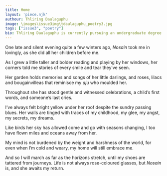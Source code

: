 ```yaml
---
title: Home
layout: 'piece.njk'
authour: Thliring Daulaguphu
image: \images\issue3img\tdaulaguphu_poetry3.jpg
tags: ["issue3", "poetry"]
bio: Thliring Daulaguphu is currently pursuing an undergraduate degree in English Literature from the University Of Delhi. She is a lover of the written word, music and languages. While she isn’t reading, she can be found fangirling over KPOP or bands of all genres. Her interests are boundless. She takes pride in her ethnicity and would love to publish a little something about her roots someday.
---
```

One late and silent evening
quite a few winters ago,
*Nosain* took me in lovingly,
as she did all her children before me.

As I grew a little taller and bolder
reading and playing by her windows,
her corners told me stories
of every smile and tear they’ve seen.

Her garden holds memories
and songs of her little darlings,
and roses, lilacs and bougainvilleas
that reminisce my *aju* who moulded her.

Throughout she has stood gentle
and witnessed celebrations,
a child’s first words,
and someone’s last cries.

I’ve always felt bright yellow under her roof
despite the sundry passing blues.
Her walls are tinged with traces of my childhood,
my glee, my angst, my secrets, my dreams.

Like birds her sky has allowed
come and go with seasons changing,
I too have flown miles
and oceans away from her.

My mind is not burdened
by the weight and harshness of the world,
for even when I’m cold and weary,
my home will still embrace me.

And so I will march as far as the horizons stretch,
until my shoes are tattered from journeys.
Life is not always rose-coloured glasses,
but *Nosain* is, and she awaits my return.